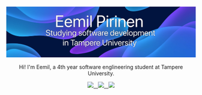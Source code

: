 ![Header](./github_banner.png)
<p align=center>
Hi! I'm Eemil, a 4th year software englineering student at Tampere University.
</p>

<p align=center>
 <a href="https://www.linkedin.com/in/eemil-pirinen-55b685256/">
  <img src="https://img.shields.io/badge/-LinkedIn-blue?style=flat-square&logo=Linkedin&logoColor=white&link=https:https://www.linkedin.com/in/eemil-pirinen-55b685256/">&nbsp;&nbsp;
 </a>
  <a href="mailto:eemil.pirinen@live.fi">
  <img src="https://img.shields.io/badge/-Gmail-c14438?style=flat-square&logo=Gmail&logoColor=white&link=mailto:eemil.pirinen@live.fi">&nbsp;&nbsp;
 </a>
 <a href="https://t.me/pirikiikarit">
  <img src="https://img.shields.io/badge/-Telegram-0088CC?style=flat&logo=Telegram&logoColor=white">
 <a/>
</p>
